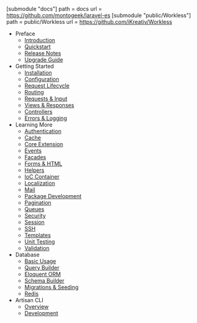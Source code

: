 [submodule "docs"]
	path = docs
	url = https://github.com/montogeek/laravel-es
[submodule "public/Workless"]
	path = public/Workless
	url = https://github.com/iKreativ/Workless
- Preface
    - [Introduction](/page/introduction)
    - [Quickstart](/page/quick)
    - [Release Notes](/page/releases)
    - [Upgrade Guide](/page/upgrade)
- Getting Started
    - [Installation](/page/installation)
    - [Configuration](/page/configuration)
    - [Request Lifecycle](/page/lifecycle)
    - [Routing](/page/routing)
    - [Requests & Input](/page/requests)
    - [Views & Responses](/page/responses)
    - [Controllers](/page/controllers)
    - [Errors & Logging](/page/errors)
- Learning More
    - [Authentication](/page/security)
    - [Cache](/page/cache)
    - [Core Extension](/page/extending)
    - [Events](/page/events)
    - [Facades](/page/facades)
    - [Forms & HTML](/page/html)
    - [Helpers](/page/helpers)
    - [IoC Container](/page/ioc)
    - [Localization](/page/localization)
    - [Mail](/page/mail)
    - [Package Development](/page/packages)
    - [Pagination](/page/pagination)
    - [Queues](/page/queues)
    - [Security](/page/security)
    - [Session](/page/session)
    - [SSH](/page/ssh)
    - [Templates](/page/templates)
    - [Unit Testing](/page/testing)
    - [Validation](/page/validation)
- Database
    - [Basic Usage](/page/database)
    - [Query Builder](/page/queries)
    - [Eloquent ORM](/page/eloquent)
    - [Schema Builder](/page/schema)
    - [Migrations & Seeding](/page/migrations)
    - [Redis](/page/redis)
- Artisan CLI
    - [Overview](/page/artisan)
    - [Development](/page/commands)
